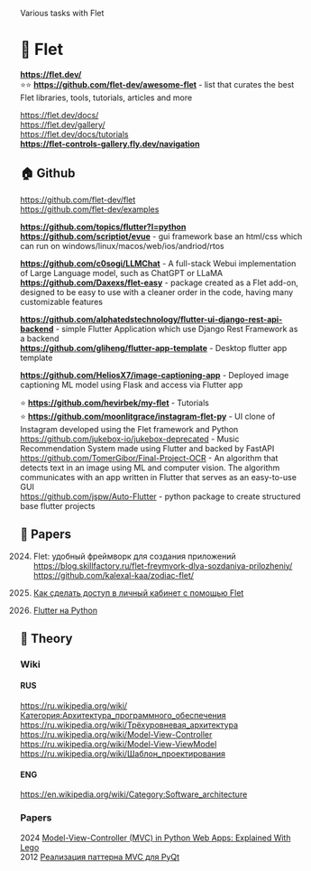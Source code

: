 Various tasks with Flet                  

# 🌋 Flet                 
**https://flet.dev/**                 
⭐⭐ **https://github.com/flet-dev/awesome-flet** - list that curates the best Flet libraries, tools, tutorials, articles and more                               

https://flet.dev/docs/               
https://flet.dev/gallery/              
https://flet.dev/docs/tutorials                    
**https://flet-controls-gallery.fly.dev/navigation**           

## 🏠 Github
https://github.com/flet-dev/flet                     
https://github.com/flet-dev/examples                  

**https://github.com/topics/flutter?l=python**     
**https://github.com/scriptiot/evue** - gui framework base an html/css which can run on windows/linux/macos/web/ios/andriod/rtos                   

**https://github.com/c0sogi/LLMChat** - A full-stack Webui implementation of Large Language model, such as ChatGPT or LLaMA                  
**https://github.com/Daxexs/flet-easy** - package created as a Flet add-on, designed to be easy to use with a cleaner order in the code, having many customizable features           

**https://github.com/alphatedstechnology/flutter-ui-django-rest-api-backend** - simple Flutter Application which use Django Rest Framework as a backend               
**https://github.com/gliheng/flutter-app-template** - Desktop flutter app template                         

**https://github.com/HeliosX7/image-captioning-app** - Deployed image captioning ML model using Flask and access via Flutter app                  

⭐ **https://github.com/hevirbek/my-flet** -  Tutorials                           
⭐ **https://github.com/moonlitgrace/instagram-flet-py** - UI clone of Instagram developed using the Flet framework and Python                                  
https://github.com/jukebox-io/jukebox-deprecated - Music Recommendation System made using Flutter and backed by FastAPI                   
https://github.com/TomerGibor/Final-Project-OCR - An algorithm that detects text in an image using ML and computer vision. The algorithm communicates with an app written in Flutter that serves as an easy-to-use GUI                       
https://github.com/jspw/Auto-Flutter - python package to create structured base flutter projects                     

## 📝 Papers
2024. Flet: удобный фреймворк для создания приложений https://blog.skillfactory.ru/flet-freymvork-dlya-sozdaniya-prilozheniy/
https://github.com/kalexal-kaa/zodiac-flet/
 
2024. [Как сделать доступ в личный кабинет с помощью Flet](https://habr.com/ru/companies/exolve/articles/831142)                  
2022. [Flutter на Python](https://habr.com/ru/articles/677734/)






## 🎩 Theory                        
### Wiki                
#### RUS              
https://ru.wikipedia.org/wiki/Категория:Архитектура_программного_обеспечения                 
https://ru.wikipedia.org/wiki/Трёхуровневая_архитектура                       
https://ru.wikipedia.org/wiki/Model-View-Controller                          
https://ru.wikipedia.org/wiki/Model-View-ViewModel                           
https://ru.wikipedia.org/wiki/Шаблон_проектирования               

#### ENG              
https://en.wikipedia.org/wiki/Category:Software_architecture                

### Papers 
2024 [Model-View-Controller (MVC) in Python Web Apps: Explained With Lego](https://realpython.com/lego-model-view-controller-python/)                      
2012 [Реализация паттерна MVC для PyQt](https://habr.com/ru/articles/139454/)                 

